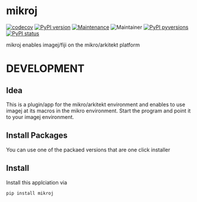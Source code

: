 # mikroj

[![codecov](https://codecov.io/gh/jhnnsrs/mikroj/branch/master/graph/badge.svg?token=UGXEA2THBV)](https://codecov.io/gh/jhnnsrs/mikroj)
[![PyPI version](https://badge.fury.io/py/mikroj.svg)](https://pypi.org/project/mikroj/)
[![Maintenance](https://img.shields.io/badge/Maintained%3F-yes-green.svg)](https://pypi.org/project/mikroj/)
![Maintainer](https://img.shields.io/badge/maintainer-jhnnsrs-blue)
[![PyPI pyversions](https://img.shields.io/pypi/pyversions/mikroj.svg)](https://pypi.python.org/pypi/mikroj/)
[![PyPI status](https://img.shields.io/pypi/status/mikroj.svg)](https://pypi.python.org/pypi/mikroj/)

mikroj enables imagej/fiji on the mikro/arkitekt platform

# DEVELOPMENT

## Idea

This is a plugin/app for the mikro/arkitekt environment and enables to use imagej at its macros
in the mikro environment. Start the program and point it to your imagej environment.

## Install Packages

You can use one of the packaed versions that are one click installer


## Install

Install this applciation via 

```bash
pip install mikroj
```


